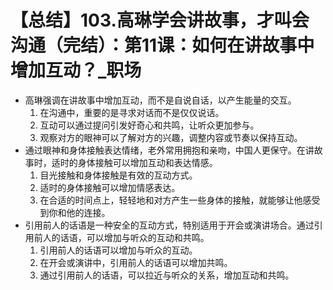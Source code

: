 # 【总结】103.高琳学会讲故事，才叫会沟通（完结）：第11课：如何在讲故事中增加互动？_职场

-   高琳强调在讲故事中增加互动，而不是自说自话，以产生能量的交互。
    1.  在沟通中，重要的是寻求对话而不是仅仅说话。
    2.  互动可以通过提问引发好奇心和共鸣，让听众更加参与。
    3.  观察对方的眼神可以了解对方的兴趣，调整内容或节奏以保持互动。
-   通过眼神和身体接触表达情绪，老外常用拥抱和亲吻，中国人更保守。在讲故事时，适时的身体接触可以增加互动和表达情感。
    1.  目光接触和身体接触是有效的互动方式。
    2.  适时的身体接触可以增加情感表达。
    3.  在合适的时间点上，轻轻地和对方产生一些身体的接触，就能够让他感受到你和他的连接。
-   引用前人的话语是一种安全的互动方式，特别适用于开会或演讲场合。通过引用前人的话语，可以增加与听众的互动和共鸣。
    1.  引用前人的话语可以增加与听众的互动。
    2.  在开会或演讲中，引用前人的话语可以增加共鸣。
    3.  通过引用前人的话语，可以拉近与听众的关系，增加互动和共鸣。